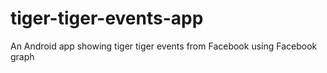 # tiger-tiger-events-app
An Android app showing tiger tiger events from Facebook using Facebook graph
